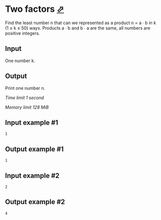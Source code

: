 # Two factors [⬀](https://www.e-olymp.com/en/problems/5)

Find the least number n that can we represented as a product n = a ∙ b in k (1 ≤ k ≤ 50) ways. Products a ∙ b and b ∙ a are the same, all numbers are positive integers.

## Input

One number k.

## Output

Print one number n.

_Time limit 1 second_

_Memory limit 128 MiB_

## Input example #1
```
1
```

## Output example #1
```
1
```

## Input example #2
```
2
```

## Output example #2
```
4
```
